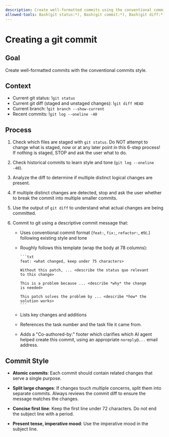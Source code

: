 ```yaml
---
description: Create well-formatted commits using the conventional commits style
allowed-tools: Bash(git status:*), Bash(git commit:*), Bash(git diff:*), Bash(git log:*)
---
```

# Creating a git commit

## Goal

Create well-formatted commits with the conventional commits style.

## Context

- Current git status: !`git status`
- Current git diff (staged and unstaged changes): !`git diff HEAD`
- Current branch: !`git branch --show-current`
- Recent commits: !`git log --oneline -40`

## Process

1. Check which files are staged with `git status`.  Do NOT attempt
   to change what is staged, now or at any later point in this
   6-step process!  If nothing is staged, STOP and ask the user
   what to do.

2. Check historical commits to learn style and tone (`git log --oneline -40`).

3. Analyze the diff to determine if multiple distinct logical changes
   are present.

4. If multiple distinct changes are detected, stop and ask the user
   whether to break the commit into multiple smaller commits.

5. Use the output of `git diff` to understand what actual changes are
   being committed.

6. Commit to git using a descriptive commit message that:

   - Uses conventional commit format (`feat:`, `fix:`, `refactor:`, etc.)
     following existing style and tone

   - Roughly follows this template (wrap the body at 78 columns):

         ```txt
         feat: <what changed, keep under 75 characters>

         Without this patch, ... <describe the status quo relevant
         to this change>

         This is a problem because ... <describe *why* the change
         is needed>

         This patch solves the problem by ... <describe *how* the
         solution works>
         ```

   - Lists key changes and additions

   - References the task number and the task file it came from.

   - Adds a "Co-authored-by:" footer which clarifies which AI agent
     helped create this commit, using an appropriate `noreply@...`
     email address.

## Commit Style

- **Atomic commits**: Each commit should contain related changes that
  serve a single purpose.

- **Split large changes**: If changes touch multiple concerns, split
  them into separate commits. Always reviews the commit diff to ensure
  the message matches the changes.

- **Concise first line**: Keep the first line under 72 characters. Do
  not end the subject line with a period.

- **Present tense, imperative mood**: Use the imperative mood in the
  subject line.
